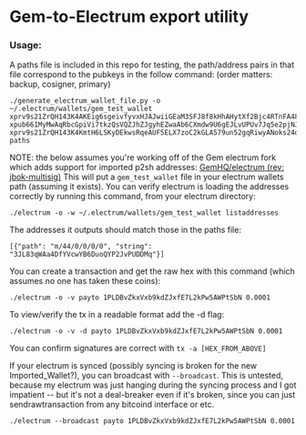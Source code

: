 # Gem-to-Electrum export utility


### Usage:
A paths file is included in this repo for testing, the path/address pairs in that file correspond to the pubkeys in the follow command: (order matters: backup, cosigner, primary)

    ./generate_electrum_wallet_file.py -o ~/.electrum/wallets/gem_test_wallet xprv9s21ZrQH143K4AKEig6sgeivfyvxHJAJwiiGEaM3SFJ8f8kHhAHytXf2Bjc4RTnFA485wD9J8oFpL4vQzEdRWzSBfzt9pjmXggbgDcpKJXG xpub661MyMwAqRbcGpiVi7tkzQsVQZJhZJgyhEZwaAb6CXmdw9U6gEJLvUPUv7Jq5e2pjNJFXfXyCqgkeTDC88Nu4Gp1BhMNWCugPM5LvPqdKvo xprv9s21ZrQH143K4KmtH6LSKyDEkwsRqeAUF5ELX7zoC2kGLA579un52gqRiwyANoks24dH9YuzAGGbPhzipF4dZcchcMcuSwSLLncJqFYRq7s paths


NOTE: the below assumes you're working off of the Gem electrum fork which adds support for imported p2sh addresses: [GemHQ/electrum (rev: jbok-multisig)](https://github.com/GemHQ/electrum/tree/jbok_multisig)
This will put a `gem_test_wallet` file in your electrum wallets path (assuming it exists). You can verify electrum is loading the addresses correctly by running this command, from your electrum directory:

    ./electrum -o -w ~/.electrum/wallets/gem_test_wallet listaddresses

The addresses it outputs should match those in the paths file:

    [{"path": "m/44/0/0/0/0", "string": "3JL83qWAa4DfYVcwYB6DuoQYP2JvPUDDMq"}]

You can create a transaction and get the raw hex with this command (which assumes no one has taken these coins):

    ./electrum -o -v payto 1PLDBvZkxVxb9kdZJxfE7L2kPw5AWPtSbN 0.0001

To view/verify the tx in a readable format add the -d flag:

    ./electrum -o -v -d payto 1PLDBvZkxVxb9kdZJxfE7L2kPw5AWPtSbN 0.0001

You can confirm signatures are correct with `tx -a [HEX_FROM_ABOVE]`

If your electrum is synced (possibly syncing is broken for the new Imported_Wallet?), you can broadcast with `--broadcast`. This is untested, because my electrum was just hanging during the syncing process and I got impatient -- but it's not a deal-breaker even if it's broken, since you can just sendrawtransaction from any bitcoind interface or etc.

    ./electrum --broadcast payto 1PLDBvZkxVxb9kdZJxfE7L2kPw5AWPtSbN 0.0001
